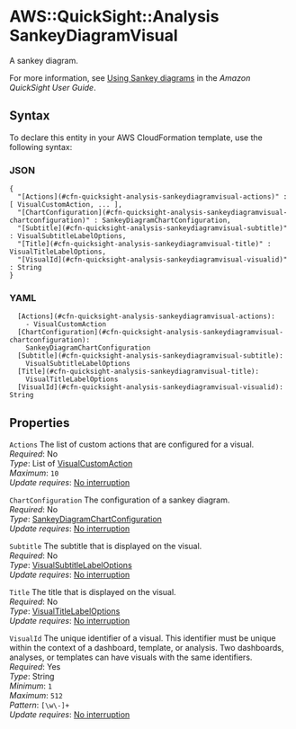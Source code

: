 # AWS::QuickSight::Analysis SankeyDiagramVisual<a name="aws-properties-quicksight-analysis-sankeydiagramvisual"></a>

A sankey diagram\.

For more information, see [Using Sankey diagrams](https://docs.aws.amazon.com/quicksight/latest/user/sankey-diagram.html) in the _Amazon QuickSight User Guide_\.

## Syntax<a name="aws-properties-quicksight-analysis-sankeydiagramvisual-syntax"></a>

To declare this entity in your AWS CloudFormation template, use the following syntax:

### JSON<a name="aws-properties-quicksight-analysis-sankeydiagramvisual-syntax.json"></a>

```
{
  "[Actions](#cfn-quicksight-analysis-sankeydiagramvisual-actions)" : [ VisualCustomAction, ... ],
  "[ChartConfiguration](#cfn-quicksight-analysis-sankeydiagramvisual-chartconfiguration)" : SankeyDiagramChartConfiguration,
  "[Subtitle](#cfn-quicksight-analysis-sankeydiagramvisual-subtitle)" : VisualSubtitleLabelOptions,
  "[Title](#cfn-quicksight-analysis-sankeydiagramvisual-title)" : VisualTitleLabelOptions,
  "[VisualId](#cfn-quicksight-analysis-sankeydiagramvisual-visualid)" : String
}
```

### YAML<a name="aws-properties-quicksight-analysis-sankeydiagramvisual-syntax.yaml"></a>

```
  [Actions](#cfn-quicksight-analysis-sankeydiagramvisual-actions):
    - VisualCustomAction
  [ChartConfiguration](#cfn-quicksight-analysis-sankeydiagramvisual-chartconfiguration):
    SankeyDiagramChartConfiguration
  [Subtitle](#cfn-quicksight-analysis-sankeydiagramvisual-subtitle):
    VisualSubtitleLabelOptions
  [Title](#cfn-quicksight-analysis-sankeydiagramvisual-title):
    VisualTitleLabelOptions
  [VisualId](#cfn-quicksight-analysis-sankeydiagramvisual-visualid): String
```

## Properties<a name="aws-properties-quicksight-analysis-sankeydiagramvisual-properties"></a>

`Actions` <a name="cfn-quicksight-analysis-sankeydiagramvisual-actions"></a>
The list of custom actions that are configured for a visual\.  
_Required_: No  
_Type_: List of [VisualCustomAction](aws-properties-quicksight-analysis-visualcustomaction.md)  
_Maximum_: `10`  
_Update requires_: [No interruption](https://docs.aws.amazon.com/AWSCloudFormation/latest/UserGuide/using-cfn-updating-stacks-update-behaviors.html#update-no-interrupt)

`ChartConfiguration` <a name="cfn-quicksight-analysis-sankeydiagramvisual-chartconfiguration"></a>
The configuration of a sankey diagram\.  
_Required_: No  
_Type_: [SankeyDiagramChartConfiguration](aws-properties-quicksight-analysis-sankeydiagramchartconfiguration.md)  
_Update requires_: [No interruption](https://docs.aws.amazon.com/AWSCloudFormation/latest/UserGuide/using-cfn-updating-stacks-update-behaviors.html#update-no-interrupt)

`Subtitle` <a name="cfn-quicksight-analysis-sankeydiagramvisual-subtitle"></a>
The subtitle that is displayed on the visual\.  
_Required_: No  
_Type_: [VisualSubtitleLabelOptions](aws-properties-quicksight-analysis-visualsubtitlelabeloptions.md)  
_Update requires_: [No interruption](https://docs.aws.amazon.com/AWSCloudFormation/latest/UserGuide/using-cfn-updating-stacks-update-behaviors.html#update-no-interrupt)

`Title` <a name="cfn-quicksight-analysis-sankeydiagramvisual-title"></a>
The title that is displayed on the visual\.  
_Required_: No  
_Type_: [VisualTitleLabelOptions](aws-properties-quicksight-analysis-visualtitlelabeloptions.md)  
_Update requires_: [No interruption](https://docs.aws.amazon.com/AWSCloudFormation/latest/UserGuide/using-cfn-updating-stacks-update-behaviors.html#update-no-interrupt)

`VisualId` <a name="cfn-quicksight-analysis-sankeydiagramvisual-visualid"></a>
The unique identifier of a visual\. This identifier must be unique within the context of a dashboard, template, or analysis\. Two dashboards, analyses, or templates can have visuals with the same identifiers\.  
_Required_: Yes  
_Type_: String  
_Minimum_: `1`  
_Maximum_: `512`  
_Pattern_: `[\w\-]+`  
_Update requires_: [No interruption](https://docs.aws.amazon.com/AWSCloudFormation/latest/UserGuide/using-cfn-updating-stacks-update-behaviors.html#update-no-interrupt)
